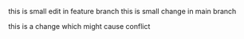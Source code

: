 this is small edit in feature branch 
this is small change in main branch


this is a change which might cause conflict 